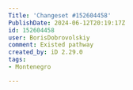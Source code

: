 ```yaml
---
Title: 'Changeset #152604458'
PublishDate: 2024-06-12T20:19:17Z
id: 152604458
user: BorisDobrovolskiy
comment: Existed pathway
created_by: iD 2.29.0
tags:
- Montenegro

---
```

